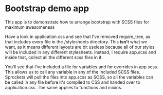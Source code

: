 # Bootstrap demo app

This app is to demonstrate how to arrange bootstrap with SCSS files for maximum awesomeness

Have a look in application.css and see that I've removed require_tree, as that includes every file in the /stylesheets directory. This __isn't__ what we want, as it means different layouts are bit useless because all of our styles will be included in any different stylesheets. Instead, I require app.scss and inside that, collect all the different scss files in it.

You'll see that I've included a file for variables and for overrides in app.scss. This allows us to call any variable in any of the included SCSS files. Sprockets will pull the files into app.scss as SCSS, so all the variables can be called in any file before it's compiled to CSS and handed over to application.css. The same applies to functions and mixins.